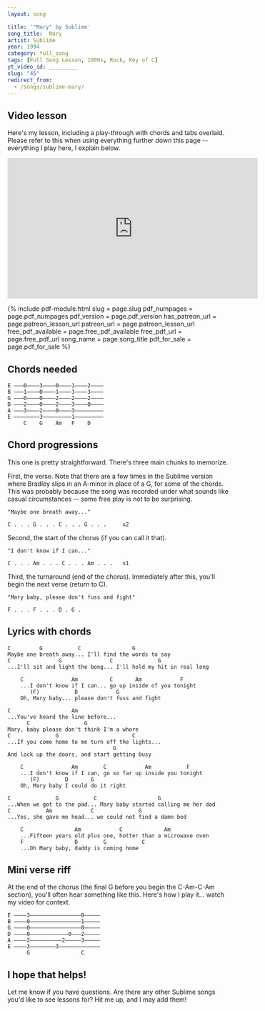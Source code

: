 ```yaml
---
layout: song

title: '"Mary" by Sublime'
song_title:  Mary
artist: Sublime
year: 1994
category: full_song
tags: [Full Song Lesson, 1990s, Rock, Key of C]
yt_video_id: _________
slug: "45"
redirect_from:
  - /songs/sublime-mary/
---
```


## Video lesson

Here's my lesson, including a play-through with chords and tabs overlaid. Please refer to this when using everything further down this page -- everything I play here, I explain below.

<iframe width="560" height="315" src="https://www.youtube.com/embed/mAcg4jHbvPM?showinfo=0" frameborder="0" allowfullscreen></iframe>

{% include pdf-module.html slug = page.slug pdf_numpages = page.pdf_numpages pdf_version = page.pdf_version has_patreon_url = page.patreon_lesson_url patreon_url = page.patreon_lesson_url free_pdf_available = page.free_pdf_available free_pdf_url = page.free_pdf_url song_name = page.song_title pdf_for_sale = page.pdf_for_sale %}

## Chords needed

    E –––0––––3––––0––––1––––2––––
    B –––1––––0––––1––––1––––3––––
    G –––0––––0––––2––––2––––2––––
    D –––2––––0––––2––––3––––0––––
    A –––3––––2––––0––––3–––––––––
    E ––––––––3–––––––––1–––––––––
         C    G    Am   F    D

## Chord progressions

This one is pretty straightforward. There's three main chunks to memorize.

First, the verse. Note that there are a few times in the Sublime version where Bradley slips in an A-minor in place of a G, for some of the chords. This was probably because the song was recorded under what sounds like casual circumstances -- some free play is not to be surprising.

    "Maybe one breath away..."

    C . . . G . . . C . . . G . . .     x2

Second, the start of the chorus (if you can call it that).

    "I don't know if I can..."

    C . . . Am . . . C . . . Am . . .   x1

Third, the turnaround (end of the chorus). Immediately after this, you'll begin the next verse (return to C).

    "Mary baby, please don't fuss and fight"

    F . . . F . . . D . G .

## Lyrics with chords

    C         G           C                G
    Maybe one breath away... I'll find the words to say
    C               G               C              G
    ...I'll sit and light the bong... I'll hold my hit in real long

        C               Am          C       Am            F
        ...I don't know if I can... go up inside of you tonight
           (F)           D            G
        Oh, Mary baby... please don't fuss and fight

    C                   Am
    ...You've heard the line before...
          C                 G
    Mary, baby please don't think I'm a whore
    C              G                       C
    ...If you come home to me turn off the lights...
                                     G
    And lock up the doors, and start getting busy

        C               Am        C            Am           F
        ...I don't know if I can, go so far up inside you tonight
           (F)        D       G
        Oh, Mary baby I could do it right

    C              G           C                   G
    ...When we got to the pad... Mary baby started calling me her dad
    C           Am            C              G
    ...Yes, she gave me head... we could not find a damn bed

        C                Am            C             Am
        ...Fifteen years old plus one, hotter than a microwave oven
        F                D        G           C
        ...Oh Mary baby, daddy is coming home

## Mini verse riff

At the end of the chorus (the final G before you begin the C-Am-C-Am section), you'll often hear something like this. Here's how I play it... watch my video for context.

    E ––––3––––––––––––––––0–––––
    B ––––0––––––––––––––––1–––––
    G ––––0––––––––––––––––0–––––
    D ––––0––––––––––––0–––2–––––
    A ––––2––––––––––2–––––3–––––
    E ––––3––––––––3–––––––––––––
          G                C

## I hope that helps!

Let me know if you have questions. Are there any other Sublime songs you'd like to see lessons for? Hit me up, and I may add them!
